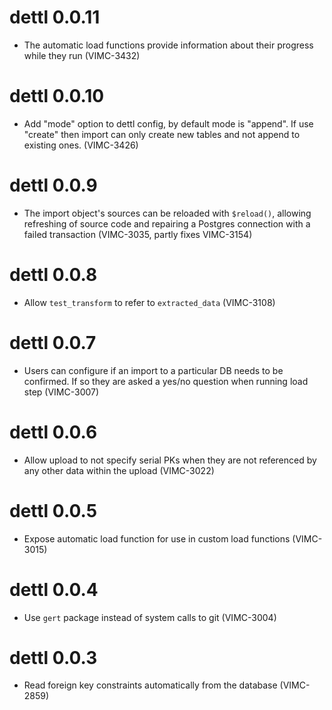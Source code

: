 # dettl 0.0.11

* The automatic load functions provide information about their progress while they run (VIMC-3432)

# dettl 0.0.10

* Add "mode" option to dettl config, by default mode is "append". If use "create" then import can only create new tables and not append to existing ones. (VIMC-3426)

# dettl 0.0.9

* The import object's sources can be reloaded with `$reload()`, allowing refreshing of source code and repairing a Postgres connection with a failed transaction (VIMC-3035, partly fixes VIMC-3154)

# dettl 0.0.8

* Allow `test_transform` to refer to `extracted_data` (VIMC-3108)

# dettl 0.0.7

* Users can configure if an import to a particular DB needs to be
confirmed. If so they are asked a yes/no question when running load step (VIMC-3007)

# dettl 0.0.6

* Allow upload to not specify serial PKs when they are not referenced
by any other data within the upload (VIMC-3022)

# dettl 0.0.5

* Expose automatic load function for use in custom load functions (VIMC-3015)

# dettl 0.0.4

* Use `gert` package instead of system calls to git (VIMC-3004)

# dettl 0.0.3

* Read foreign key constraints automatically from the database (VIMC-2859)
